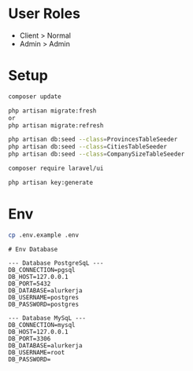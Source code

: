 # User Roles

-   Client > Normal
-   Admin > Admin

# Setup

```bash
composer update
```

```bash
php artisan migrate:fresh
or
php artisan migrate:refresh
```

```bash
php artisan db:seed --class=ProvincesTableSeeder
php artisan db:seed --class=CitiesTableSeeder
php artisan db:seed --class=CompanySizeTableSeeder

```

```bash
composer require laravel/ui
```

```bash
php artisan key:generate
```

# Env 

```bash
cp .env.example .env
```

```
# Env Database

--- Database PostgreSqL ---
DB_CONNECTION=pgsql
DB_HOST=127.0.0.1
DB_PORT=5432
DB_DATABASE=alurkerja
DB_USERNAME=postgres
DB_PASSWORD=postgres

--- Database MySqL ---
DB_CONNECTION=mysql
DB_HOST=127.0.0.1
DB_PORT=3306
DB_DATABASE=alurkerja
DB_USERNAME=root
DB_PASSWORD=
```

